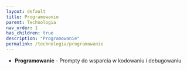 ```yaml
---
layout: default
title: Programowanie
parent: Technologia
nav_order: 1
has_children: true
description: "Programowanie"
permalink: /technologia/programowanie
---
```

- **Programowanie** - Prompty do wsparcia w kodowaniu i debugowaniu